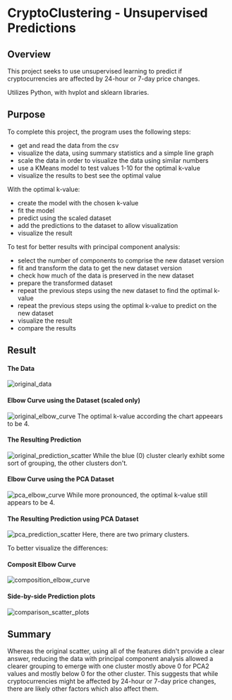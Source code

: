 # CryptoClustering - Unsupervised Predictions

## Overview
This project seeks to use unsupervised learning to predict if cryptocurrencies are affected by 24-hour or 7-day price changes. 

Utilizes Python, with hvplot and sklearn libraries.

## Purpose
To complete this project, the program uses the following steps:
- get and read the data from the csv
- visualize the data, using summary statistics and a simple line graph
- scale the data in order to visualize the data using similar numbers
- use a KMeans model to test values 1-10 for the optimal k-value
- visualize the results to best see the optimal value

With the optimal k-value:
- create the model with the chosen k-value
- fit the model
- predict using the scaled dataset
- add the predictions to the dataset to allow visualization
- visualize the result

To test for better results with principal component analysis:
- select the number of components to comprise the new dataset version
- fit and transform the data to get the new dataset version
- check how much of the data is preserved in the new dataset
- prepare the transformed dataset
- repeat the previous steps using the new dataset to find the optimal k-value
- repeat the previous steps using the optimal k-value to predict on the new dataset
- visualize the result
- compare the results

## Result

#### The Data
![original_data](https://github.com/m-coldewe/CryptoClustering/assets/152045367/295467a4-1bb9-41cc-a201-5b95997c5673)

#### Elbow Curve using the Dataset (scaled only)
![original_elbow_curve](https://github.com/m-coldewe/CryptoClustering/assets/152045367/4e08d8a4-7e5d-4d68-8590-fa0a7d39a4d7)
The optimal k-value according the chart appeears to be 4.

#### The Resulting Prediction
![original_prediction_scatter](https://github.com/m-coldewe/CryptoClustering/assets/152045367/34fff998-26ba-4eee-8149-b885c3280116)
While the blue (0) cluster clearly exhibt some sort of grouping, the other clusters don't.

#### Elbow Curve using the PCA Dataset
![pca_elbow_curve](https://github.com/m-coldewe/CryptoClustering/assets/152045367/1d5d4cfd-008d-466f-8b39-51b72d251b47)
While more pronounced, the optimal k-value still appears to be 4.

#### The Resulting Prediction using PCA Dataset
![pca_prediction_scatter](https://github.com/m-coldewe/CryptoClustering/assets/152045367/4f4e2947-89db-4f26-b36b-0c82760cb005)
Here, there are two primary clusters.

To better visualize the differences:
#### Composit Elbow Curve
![composition_elbow_curve](https://github.com/m-coldewe/CryptoClustering/assets/152045367/56ac48f8-072a-4776-b729-081928fcaf84)

#### Side-by-side Prediction plots
![comparison_scatter_plots](https://github.com/m-coldewe/CryptoClustering/assets/152045367/3504d74b-c397-4d0c-83f5-c6048a6ff7da)

## Summary
Whereas the original scatter, using all of the features didn't provide a clear answer, reducing the data with principal component analysis allowed a clearer grouping to emerge with one cluster mostly above 0 for PCA2 values and mostly below 0 for the other cluster. This suggests that while cryptocurrencies might be affected by 24-hour or 7-day price changes, there are likely other factors which also affect them. 
